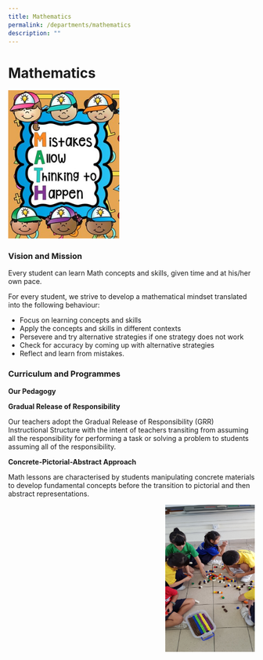 ```yaml
---
title: Mathematics
permalink: /departments/mathematics
description: ""
---
```

# **Mathematics**

<img src="/images/Mathematics%20Slogan%20-%20Mistakes%20Allow%20Thinking%20to%20Happen.jpg" 
     style="width:45%">
		 
### Vision and Mission

Every student can learn Math concepts and skills, given time and at his/her own pace. 

For every student, we strive to develop a mathematical mindset translated into the following behaviour:

*   Focus on learning concepts and skills
*   Apply the concepts and skills in different contexts
*   Persevere and try alternative strategies if one strategy does not work
*   Check for accuracy by coming up with alternative strategies
*   Reflect and learn from mistakes.
  

### Curriculum and Programmes

**Our Pedagogy**

**Gradual Release of Responsibility**

Our teachers adopt the Gradual Release of Responsibility (GRR) Instructional Structure with the intent of teachers transiting from assuming all the responsibility for performing a task or solving a problem to students assuming all of the responsibility.

**Concrete-Pictorial-Abstract Approach**

Math lessons are characterised by students manipulating concrete materials to develop fundamental concepts before the transition to pictorial and then abstract representations.

<img src="/images/Concrete%20Pictorial%20Abstract%20Maths%20Learning%20(1).jpg" style="width:183px;height:300px;margin-left:15px;" align = "right">